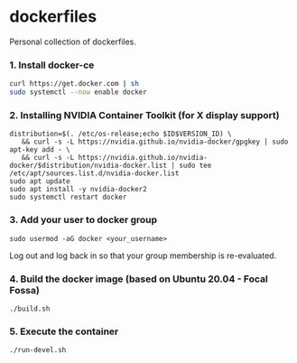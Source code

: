 # dockerfiles
Personal collection of dockerfiles.

### 1. Install docker-ce
```bash
curl https://get.docker.com | sh
sudo systemctl --now enable docker
```
### 2. Installing NVIDIA Container Toolkit (for X display support)
```console
distribution=$(. /etc/os-release;echo $ID$VERSION_ID) \
   && curl -s -L https://nvidia.github.io/nvidia-docker/gpgkey | sudo apt-key add - \
   && curl -s -L https://nvidia.github.io/nvidia-docker/$distribution/nvidia-docker.list | sudo tee /etc/apt/sources.list.d/nvidia-docker.list
sudo apt update
sudo apt install -y nvidia-docker2
sudo systemctl restart docker
```

### 3. Add your user to docker group
```console
sudo usermod -aG docker <your_username>
```

Log out and log back in so that your group membership is re-evaluated.

### 4. Build the docker image (based on Ubuntu 20.04 - Focal Fossa)
```console
./build.sh
```

### 5. Execute the container
```console
./run-devel.sh
```
